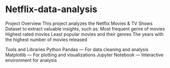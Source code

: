 # Netflix-data-analysis
Project Overview
This project analyzes the Netflix Movies & TV Shows Dataset to extract valuable insights, such as:
Most frequent genre of movies
Highest rated movies
Least popular movies and their genres
The years with the highest number of movies released

Tools and Libraries
Python
Pandas — For data cleaning and analysis
Matplotlib — For plotting and visualizations
Jupyter Notebook — Interactive environment for analysis
